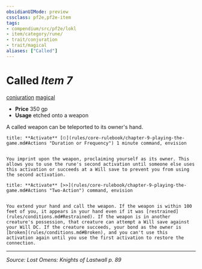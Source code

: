 ```yaml
---
obsidianUIMode: preview
cssclass: pf2e,pf2e-item
tags:
- compendium/src/pf2e/lokl
- item/category/rune/
- trait/conjuration
- trait/magical
aliases: ["Called"]
---
```

# Called *Item 7*  
[conjuration](conjuration.md "Conjuration School Trait")  [magical](magical.md "Magical Item Trait")  

- **Price** 350 gp
- **Usage** etched onto a weapon

A called weapon can be teleported to its owner's hand.

```ad-embed-ability
title: **Activate** [⏲](rules/core-rulebook/chapter-9-playing-the-game.md#Actions "Duration or Frequency") 1 minute command, envision


You imprint upon the weapon, proclaiming yourself as its owner. This allows you to use the rune's second activation until someone else uses this activation or succeeds at a Will save to prevent you from using the second activation.
```

```ad-embed-ability
title: **Activate** [>>](rules/core-rulebook/chapter-9-playing-the-game.md#Actions "Two-Action") command, envision


You extend your hand and call the weapon. If the weapon is within 100 feet of you, it appears in your hand even if it was [restrained](rules/conditions.md#Restrained). If the weapon is in another creature's possession, that creature can attempt a Will save against your Will DC. If the creature succeeds, your bond as the owner is [broken](rules/conditions.md#Broken), and you can't use this activation again until you use the first activation to restore the connection.
```


---
*Source: Lost Omens: Knights of Lastwall p. 89*